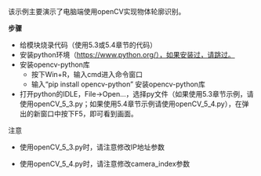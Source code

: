 该示例主要演示了电脑端使用openCV实现物体轮廓识别。

**步骤**

- 给模块烧录代码（使用5.3或5.4章节的代码）
- 安装python环境（https://www.python.org/），如果安装过，请跳过。
- 安装opencv-python库
  - 按下Win+R，输入cmd进入命令窗口
  - 输入“pip install opencv-python” 安装opencv-python库
- 打开python的IDLE，File->Open...，选择py文件（如果使用5.3章节示例，请使用openCV_5_3.py；如果使用5.4章节示例请使用openCV_5_4.py），在弹出的新窗口中按下F5，即可看到画面。

注意

- 使用openCV_5_3.py时，请注意修改IP地址参数

- 使用openCV_5_4.py时，请注意修改camera_index参数